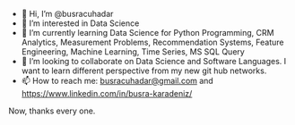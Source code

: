 - 👋 Hi, I’m @busracuhadar
- 👀 I’m interested in Data Science
- 🌱 I’m currently learning Data Science for Python Programming, CRM Analytics, Measurement Problems, Recommendation Systems, Feature Engineering, 
Machine Learning, Time Series, MS SQL Query
- 💞️ I’m looking to collaborate on Data Science and Software Languages. I want to learn different perspective from my new git hub networks.
- 📫 How to reach me:
busracuhadar@gmail.com and 
https://www.linkedin.com/in/busra-karadeniz/

Now, thanks every one.


<!---
busracuhadar/busracuhadar is a ✨ special ✨ repository because its `README.md` (this file) appears on your GitHub profile.
You can click the Preview link to take a look at your changes.
--->

